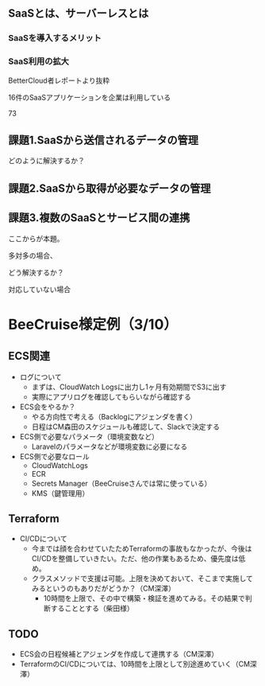 




## SaaSとは、サーバーレスとは



### SaaSを導入するメリット

### SaaS利用の拡大

BetterCloud者レポートより抜粋

16件のSaaSアプリケーションを企業は利用している

73

## 課題1.SaaSから送信されるデータの管理

どのように解決するか？

## 課題2.SaaSから取得が必要なデータの管理

## 課題3.複数のSaaSとサービス間の連携

ここからが本題。

多対多の場合、


どう解決するか？

対応していない場合



# BeeCruise様定例（3/10）

## ECS関連

- ログについて
  - まずは、CloudWatch Logsに出力し1ヶ月有効期間でS3に出す
  - 実際にアプリログを確認してもらいながら確認する
- ECS会をやるか？
  - やる方向性で考える（Backlogにアジェンダを書く）
  - 日程はCM森田のスケジュールも確認して、Slackで決定する
- ECS側で必要なパラメータ（環境変数など）
  - Laravelのパラメータなどが環境変数に必要になる
- ECS側で必要なロール
  - CloudWatchLogs
  - ECR
  - Secrets Manager（BeeCruiseさんでは常に使っている）
  - KMS（鍵管理用）

## Terraform

- CI/CDについて
  - 今までは顔を合わせていたためTerraformの事故もなかったが、今後はCI/CDを整備していきたい。ただ、他の作業もあるため、優先度は低め。
  - クラスメソッドで支援は可能。上限を決めておいて、そこまで実施してみるというのもありだがどうか？（CM深澤）
    - 10時間を上限で、その中で構築・検証を進めてみる。その結果で判断することとする（柴田様）

## TODO
- ECS会の日程候補とアジェンダを作成して連携する（CM深澤）
- TerraformのCI/CDについては、10時間を上限として別途進めていく（CM深澤）

